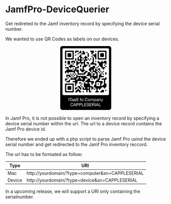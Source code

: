 # JamfPro-DeviceQuerier
Get redireted to the Jamf inventory record by specifying the device serial number.

We wanted to use QR Codes as labels on our devices.

<p align="center">
<img src=".//QR_Code_Example.png" height="200">
</p>

In Jamf Pro, it is not possible to open an inventory record by specifying a device serial number within the url.
The url to a device record contains the Jamf Pro device id.

Therefore we ended up with a php script to parse Jamf Pro usind the device serial number and get redirected to the Jamf Pro inventory reccord.

The url has to be formated as follow:

|Type|URI|
| --- | --- |
| Mac  | http://yourdomain/?type=computer&sn=CAPPLESERIAL  |
| Device  | http://yourdomain/?type=device&sn=CAPPLESERIAL  |

In a upcoming release, we will support a URI only containing the serialnumber.

